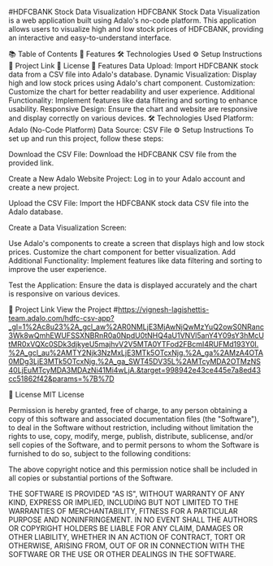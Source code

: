 #HDFCBANK Stock Data Visualization
HDFCBANK Stock Data Visualization is a web application built using Adalo's no-code platform. This application allows users to visualize high and low stock prices of HDFCBANK, providing an interactive and easy-to-understand interface.

📚 Table of Contents
🚀 Features
🛠️ Technologies Used
⚙️ Setup Instructions
🔗 Project Link
📝 License
🚀 Features
Data Upload: Import HDFCBANK stock data from a CSV file into Adalo's database.
Dynamic Visualization: Display high and low stock prices using Adalo's chart component.
Customization: Customize the chart for better readability and user experience.
Additional Functionality: Implement features like data filtering and sorting to enhance usability.
Responsive Design: Ensure the chart and website are responsive and display correctly on various devices.
🛠️ Technologies Used
Platform: Adalo (No-Code Platform)
Data Source: CSV File
⚙️ Setup Instructions
To set up and run this project, follow these steps:

Download the CSV File:
Download the HDFCBANK CSV file from the provided link.

Create a New Adalo Website Project:
Log in to your Adalo account and create a new project.

Upload the CSV File:
Import the HDFCBANK stock data CSV file into the Adalo database.

Create a Data Visualization Screen:

Use Adalo's components to create a screen that displays high and low stock prices.
Customize the chart component for better visualization.
Add Additional Functionality:
Implement features like data filtering and sorting to improve the user experience.

Test the Application:
Ensure the data is displayed accurately and the chart is responsive on various devices.

🔗 Project Link
View the Project #https://vignesh-lagishettis-team.adalo.com/hdfc-csv-app?_gl=1%2Ac8u23%2A_gcl_aw%2AR0NMLjE3MjAwNjQwMzYuQ2owS0NRanc3Wk8wQmhEWUFSSXNBRnR0a0NpdU0tNHQ4aU1VNVl5anY4Y09sY3hMcUtMR0xVQXc0SDk3djkyeU5majhvV2V5MTA0YTFod2FBcmI4RUFMd193Y0I.%2A_gcl_au%2AMTY2Njk3NzMxLjE3MTk5OTcxNjg.%2A_ga%2AMzA4OTA0MDg3LjE3MTk5OTcxNjg.%2A_ga_SWT45DV35L%2AMTcyMDA2OTMzNS40LjEuMTcyMDA3MDAzNi41Mi4wLjA.&target=998942e43ce445e7a8ed43cc51862f42&params=%7B%7D

📝 License
MIT License

Permission is hereby granted, free of charge, to any person obtaining a copy of this software and associated documentation files (the "Software"), to deal in the Software without restriction, including without limitation the rights to use, copy, modify, merge, publish, distribute, sublicense, and/or sell copies of the Software, and to permit persons to whom the Software is furnished to do so, subject to the following conditions:

The above copyright notice and this permission notice shall be included in all copies or substantial portions of the Software.

THE SOFTWARE IS PROVIDED "AS IS", WITHOUT WARRANTY OF ANY KIND, EXPRESS OR IMPLIED, INCLUDING BUT NOT LIMITED TO THE WARRANTIES OF MERCHANTABILITY, FITNESS FOR A PARTICULAR PURPOSE AND NONINFRINGEMENT. IN NO EVENT SHALL THE AUTHORS OR COPYRIGHT HOLDERS BE LIABLE FOR ANY CLAIM, DAMAGES OR OTHER LIABILITY, WHETHER IN AN ACTION OF CONTRACT, TORT OR OTHERWISE, ARISING FROM, OUT OF OR IN CONNECTION WITH THE SOFTWARE OR THE USE OR OTHER DEALINGS IN THE SOFTWARE.

